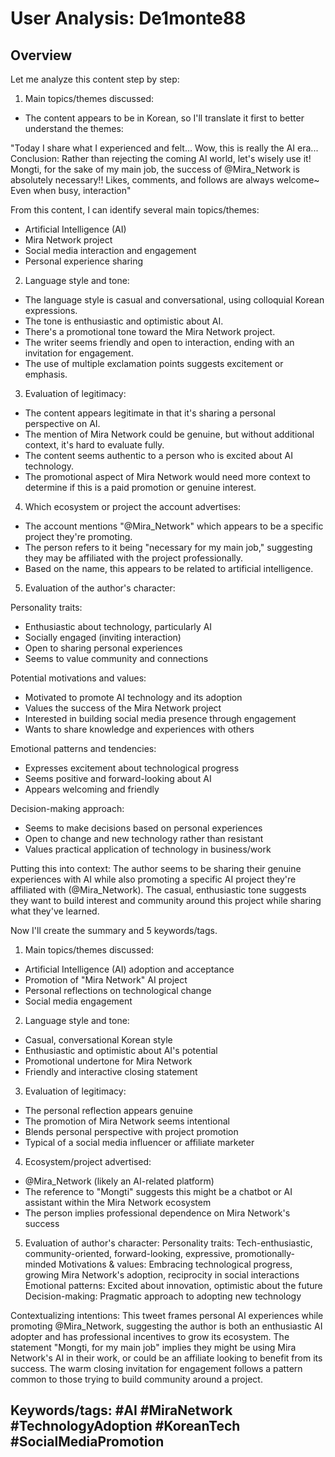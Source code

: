 # User Analysis: De1monte88

## Overview

<think>
Let me analyze this content step by step:

1. Main topics/themes discussed:
- The content appears to be in Korean, so I'll translate it first to better understand the themes:

"Today I share what I experienced and felt... Wow, this is really the AI era...
Conclusion: Rather than rejecting the coming AI world, let's wisely use it!
Mongti, for the sake of my main job, the success of @Mira_Network is absolutely necessary!!
Likes, comments, and follows are always welcome~ Even when busy, interaction"

From this content, I can identify several main topics/themes:
- Artificial Intelligence (AI)
- Mira Network project
- Social media interaction and engagement
- Personal experience sharing

2. Language style and tone:
- The language style is casual and conversational, using colloquial Korean expressions.
- The tone is enthusiastic and optimistic about AI.
- There's a promotional tone toward the Mira Network project.
- The writer seems friendly and open to interaction, ending with an invitation for engagement.
- The use of multiple exclamation points suggests excitement or emphasis.

3. Evaluation of legitimacy:
- The content appears legitimate in that it's sharing a personal perspective on AI.
- The mention of Mira Network could be genuine, but without additional context, it's hard to evaluate fully.
- The content seems authentic to a person who is excited about AI technology.
- The promotional aspect of Mira Network would need more context to determine if this is a paid promotion or genuine interest.

4. Which ecosystem or project the account advertises:
- The account mentions "@Mira_Network" which appears to be a specific project they're promoting.
- The person refers to it being "necessary for my main job," suggesting they may be affiliated with the project professionally.
- Based on the name, this appears to be related to artificial intelligence.

5. Evaluation of the author's character:

Personality traits:
- Enthusiastic about technology, particularly AI
- Socially engaged (inviting interaction)
- Open to sharing personal experiences
- Seems to value community and connections

Potential motivations and values:
- Motivated to promote AI technology and its adoption
- Values the success of the Mira Network project
- Interested in building social media presence through engagement
- Wants to share knowledge and experiences with others

Emotional patterns and tendencies:
- Expresses excitement about technological progress
- Seems positive and forward-looking about AI
- Appears welcoming and friendly

Decision-making approach:
- Seems to make decisions based on personal experiences
- Open to change and new technology rather than resistant
- Values practical application of technology in business/work

Putting this into context:
The author seems to be sharing their genuine experiences with AI while also promoting a specific AI project they're affiliated with (@Mira_Network). The casual, enthusiastic tone suggests they want to build interest and community around this project while sharing what they've learned.

Now I'll create the summary and 5 keywords/tags.
</think>

1. Main topics/themes discussed:
- Artificial Intelligence (AI) adoption and acceptance
- Promotion of "Mira Network" AI project
- Personal reflections on technological change
- Social media engagement

2. Language style and tone:
- Casual, conversational Korean style
- Enthusiastic and optimistic about AI's potential
- Promotional undertone for Mira Network
- Friendly and interactive closing statement

3. Evaluation of legitimacy:
- The personal reflection appears genuine
- The promotion of Mira Network seems intentional
- Blends personal perspective with project promotion
- Typical of a social media influencer or affiliate marketer

4. Ecosystem/project advertised:
- @Mira_Network (likely an AI-related platform)
- The reference to "Mongti" suggests this might be a chatbot or AI assistant within the Mira Network ecosystem
- The person implies professional dependence on Mira Network's success

5. Evaluation of author's character:
Personality traits: Tech-enthusiastic, community-oriented, forward-looking, expressive, promotionally-minded
Motivations & values: Embracing technological progress, growing Mira Network's adoption, reciprocity in social interactions
Emotional patterns: Excited about innovation, optimistic about the future
Decision-making: Pragmatic approach to adopting new technology

Contextualizing intentions:
This tweet frames personal AI experiences while promoting @Mira_Network, suggesting the author is both an enthusiastic AI adopter and has professional incentives to grow its ecosystem. The statement "Mongti, for my main job" implies they might be using Mira Network's AI in their work, or could be an affiliate looking to benefit from its success. The warm closing invitation for engagement follows a pattern common to those trying to build community around a project.

Keywords/tags: #AI #MiraNetwork #TechnologyAdoption #KoreanTech #SocialMediaPromotion
---
